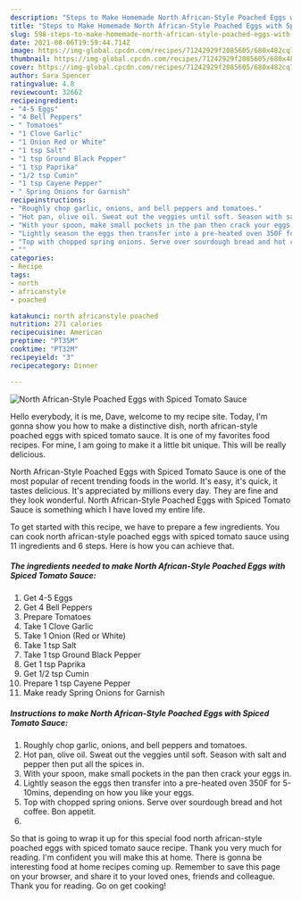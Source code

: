 ```yaml
---
description: "Steps to Make Homemade North African-Style Poached Eggs with Spiced Tomato Sauce"
title: "Steps to Make Homemade North African-Style Poached Eggs with Spiced Tomato Sauce"
slug: 598-steps-to-make-homemade-north-african-style-poached-eggs-with-spiced-tomato-sauce
date: 2021-08-06T19:59:44.714Z
image: https://img-global.cpcdn.com/recipes/71242929f2085605/680x482cq70/north-african-style-poached-eggs-with-spiced-tomato-sauce-recipe-main-photo.jpg
thumbnail: https://img-global.cpcdn.com/recipes/71242929f2085605/680x482cq70/north-african-style-poached-eggs-with-spiced-tomato-sauce-recipe-main-photo.jpg
cover: https://img-global.cpcdn.com/recipes/71242929f2085605/680x482cq70/north-african-style-poached-eggs-with-spiced-tomato-sauce-recipe-main-photo.jpg
author: Sara Spencer
ratingvalue: 4.8
reviewcount: 32662
recipeingredient:
- "4-5 Eggs"
- "4 Bell Peppers"
- " Tomatoes"
- "1 Clove Garlic"
- "1 Onion Red or White"
- "1 tsp Salt"
- "1 tsp Ground Black Pepper"
- "1 tsp Paprika"
- "1/2 tsp Cumin"
- "1 tsp Cayene Pepper"
- " Spring Onions for Garnish"
recipeinstructions:
- "Roughly chop garlic, onions, and bell peppers and tomatoes."
- "Hot pan, olive oil. Sweat out the veggies until soft. Season with salt and pepper then put all the spices in."
- "With your spoon, make small pockets in the pan then crack your eggs in."
- "Lightly season the eggs then transfer into a pre-heated oven 350F for 5-10mins, depending on how you like your eggs."
- "Top with chopped spring onions. Serve over sourdough bread and hot coffee. Bon appetit."
- ""
categories:
- Recipe
tags:
- north
- africanstyle
- poached

katakunci: north africanstyle poached 
nutrition: 271 calories
recipecuisine: American
preptime: "PT35M"
cooktime: "PT32M"
recipeyield: "3"
recipecategory: Dinner

---
```



![North African-Style Poached Eggs with Spiced Tomato Sauce](https://img-global.cpcdn.com/recipes/71242929f2085605/680x482cq70/north-african-style-poached-eggs-with-spiced-tomato-sauce-recipe-main-photo.jpg)

Hello everybody, it is me, Dave, welcome to my recipe site. Today, I'm gonna show you how to make a distinctive dish, north african-style poached eggs with spiced tomato sauce. It is one of my favorites food recipes. For mine, I am going to make it a little bit unique. This will be really delicious.



North African-Style Poached Eggs with Spiced Tomato Sauce is one of the most popular of recent trending foods in the world. It's easy, it's quick, it tastes delicious. It's appreciated by millions every day. They are fine and they look wonderful. North African-Style Poached Eggs with Spiced Tomato Sauce is something which I have loved my entire life.


To get started with this recipe, we have to prepare a few ingredients. You can cook north african-style poached eggs with spiced tomato sauce using 11 ingredients and 6 steps. Here is how you can achieve that.

<!--inarticleads1-->

##### The ingredients needed to make North African-Style Poached Eggs with Spiced Tomato Sauce:

1. Get 4-5 Eggs
1. Get 4 Bell Peppers
1. Prepare  Tomatoes
1. Take 1 Clove Garlic
1. Take 1 Onion (Red or White)
1. Take 1 tsp Salt
1. Take 1 tsp Ground Black Pepper
1. Get 1 tsp Paprika
1. Get 1/2 tsp Cumin
1. Prepare 1 tsp Cayene Pepper
1. Make ready  Spring Onions for Garnish




<!--inarticleads2-->

##### Instructions to make North African-Style Poached Eggs with Spiced Tomato Sauce:

1. Roughly chop garlic, onions, and bell peppers and tomatoes.
1. Hot pan, olive oil. Sweat out the veggies until soft. Season with salt and pepper then put all the spices in.
1. With your spoon, make small pockets in the pan then crack your eggs in.
1. Lightly season the eggs then transfer into a pre-heated oven 350F for 5-10mins, depending on how you like your eggs.
1. Top with chopped spring onions. Serve over sourdough bread and hot coffee. Bon appetit.
1. 




So that is going to wrap it up for this special food north african-style poached eggs with spiced tomato sauce recipe. Thank you very much for reading. I'm confident you will make this at home. There is gonna be interesting food at home recipes coming up. Remember to save this page on your browser, and share it to your loved ones, friends and colleague. Thank you for reading. Go on get cooking!

